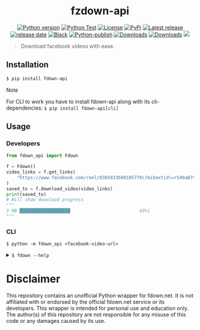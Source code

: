 <h1 align="center">fzdown-api</h1>

<p align="center">
<a href="#"><img alt="Python version" src="https://img.shields.io/pypi/pyversions/fdown-api"/></a>
<a href="https://github.com/Simatwa/fdown-api/actions/workflows/python-test.yml"><img src="https://github.com/Simatwa/fdown-api/actions/workflows/python-test.yml/badge.svg" alt="Python Test"/></a>
<a href="LICENSE"><img alt="License" src="https://img.shields.io/static/v1?logo=MIT&color=Blue&message=MIT&label=License"/></a>
<a href="https://pypi.org/project/fdown-api"><img alt="PyPi" src="https://img.shields.io/pypi/v/fdown-api"></a>
<a href="https://github.com/Simatwa/fdown-api/releases"><img src="https://img.shields.io/github/v/release/Simatwa/fdown-api?label=Release&logo=github" alt="Latest release"></img></a>
<a href="https://github.com/Simatwa/fdown-api/releases"><img src="https://img.shields.io/github/release-date/Simatwa/fdown-api?label=Release date&logo=github" alt="release date"></img></a>
<a href="https://github.com/psf/black"><img alt="Black" src="https://img.shields.io/badge/code%20style-black-000000.svg"/></a>
<a href="https://github.com/Simatwa/fdown-api/actions/workflows/python-publish.yml"><img src="https://github.com/Simatwa/fdown-api/actions/workflows/python-publish.yml/badge.svg" alt="Python-publish"/></a>
<a href="https://pepy.tech/project/fdown-api"><img src="https://static.pepy.tech/personalized-badge/fdown-api?period=total&units=international_system&left_color=grey&right_color=blue&left_text=Downloads" alt="Downloads"></a>
<a href="https://github.com/Simatwa/fdown-api/releases/latest"><img src="https://img.shields.io/github/downloads/Simatwa/fdown-api/total?label=Asset%20Downloads&color=success" alt="Downloads"></img></a>
<a href="https://hits.seeyoufarm.com"><img src="https://hits.seeyoufarm.com/api/count/incr/badge.svg?url=https%3A%2F%2Fgithub.com/Simatwa/fdown-api"/></a>
</p>

> Download facebook videos with ease.

## Installation

```sh
$ pip install fdown-api
```

> [!NOTE]
> For CLI to work you have to install fdown-api along with its cli-dependencies:
> `$ pip install fdown-api[cli]`

## Usage
 
### Developers

```python
from fdown_api import Fdown

f = Fdown()
video_links = f.get_links(
    "https://www.facebook.com/reel/8365833600105776\?mibextid\=rS40aB7S9Ucbxw6v"
)
saved_to = f.download_video(video_links)
print(saved_to)
# Will show download progress
"""
3 MB ███████████████████                          43%|
"""
```

### CLI

`$ python -m fdown_api <facebook-video-url>`

<details>
<summary>
<code>$ fdown --help</code>

</summary>

```
usage: fdown [-h] [-d PATH] [-o PATH] [-q normal|hd] [-t TIMEOUT]
             [-c chunk-size] [--resume] [--quiet] [--version]
             url

Download Facebook videos seamlessly.

positional arguments:
  url                   Link to the target facebook video

options:
  -h, --help            show this help message and exit
  -d, --dir PATH        Directory for saving the video to -
                        /home/smartwa/git/smartwa/fdown-api
  -o, --output PATH     Filename under which to save the video to - random
  -q, --quality normal|hd
                        Video download quality - hd
  -t, --timeout TIMEOUT
                        Http request timeout in seconds - 20
  -c, --chunk-size chunk-size
                        Chunk-size for downloading files in KB - 512
  --resume              Resume an incomplete download - False
  --quiet               Do not stdout any informational messages - False
  --version             show program's version number and exit

This script has no official relation with fdown.net.
```
</details>

# Disclaimer

This repository contains an unofficial Python wrapper for fdown.net. It is not affiliated with or endorsed by the official fdown.net service or its developers.
This wrapper is intended for personal use and education only. The author(s) of this repository are not responsible for any misuse of this code or any damages caused by its use.